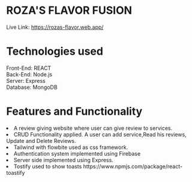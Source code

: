 # ROZA'S FLAVOR FUSION

Live Link: https://rozas-flavor.web.app/

# Technologies used
Front-End: REACT
<br>
Back-End: Node.js <br>
Server: Express <br>
Database: MongoDB


# Features and Functionality

<li>A review giving website where user can give review to services.
<li>CRUD Functionality applied. A user can add service,Read his reviews, Update and Delete Reviews.
<li>Tailwind with flowbite used as css framework.
<li>Authentication system implemented using Firebase
<li>Server side implemented using Express. 
<li>Tostify used to show toasts 
<a>https://www.npmjs.com/package/react-toastify</a>
